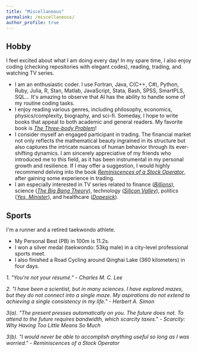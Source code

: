 ```yaml
---
title: "Miscellaneous"
permalink: /miscellaneous/
author_profile: true
---
```


## Hobby
I feel excited about what I am doing every day! In my spare time, I also enjoy coding (checking repositories with elegant codes), reading, trading, and watching TV series. 
-	I am an enthusiastic coder. I use Fortran, Java, C(C++, C#), Python, Ruby, Julia, R, Stan, Matlab, JavaScript, Stata, Bash, SPSS, SmartPLS, SQL... It's amazing to observe that AI has the ability to handle some of my routine coding tasks.
- I enjoy reading various genres, including philosophy, economics, physics/complexity, biography, and sci-fi. Someday, I hope to write books that appeal to both academic and general readers. My favorite book is [*The Three-body Problem*](https://en.wikipedia.org/wiki/The_Three-Body_Problem_(novel))!
-	I consider myself an engaged participant in trading. The financial market not only reflects the mathematical beauty ingrained in its structure but also captures the intricate nuances of human behavior through its ever-shifting dynamics. I am sincerely appreciative of my friends who introduced me to this field, as it has been instrumental in my personal growth and resilience. If I may offer a suggestion, I would highly recommend delving into the book [*Reminiscences of a Stock Operator*](https://en.wikipedia.org/wiki/Reminiscences_of_a_Stock_Operator), after gaining some experience in trading.
-	I am especially interested in TV series related to finance ([*Billions*](https://en.wikipedia.org/wiki/Billions_(TV_series))), science ([*The Big Bang Theory*](https://en.wikipedia.org/wiki/The_Big_Bang_Theory)), technology ([*Silicon Valley*](https://en.wikipedia.org/wiki/Silicon_Valley_(TV_series))), politics ([*Yes, Minister*](https://en.wikipedia.org/wiki/Yes_Minister)), and healthcare ([*Dopesick*](https://en.wikipedia.org/wiki/Dopesick_(miniseries))).

## Sports
I'm a runner and a retired taekwondo athlete.
-	My Personal Best (PB) in 100m is 11.2s.
-	I won a silver medal (taekwondo: 53kg male) in a city-level professional sports meet.
-	I also finished a Road Cycling around Qinghai Lake (360 kilometers) in four days.

*1. "You're not your résumé." - Charles M. C. Lee*

*2. "I have been a scientist, but in many sciences. I have explored mazes, but they do not connect into a single maze. My aspirations do not extend to achieving a single consistency in my life." - Herbert A. Simon*

*3(a). "The present presses automatically on you. The future does not. To attend to the future requires bandwidth, which scarcity taxes." - Scarcity: Why Having Too Little Means So Much*

*3(b). "I would never be able to accomplish anything useful so long as I was worried." - Reminiscences of a Stock Operator*
